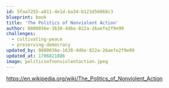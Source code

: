 ```yaml
---
id: 5faa7255-a811-4e1d-ba34-b123d56068c3
blueprint: book
title: 'The Politics of Nonviolent Action'
author: 0800036e-1638-4d6e-822a-26aefe2f9e99
challenges:
  - cultivating-peace
  - preserving-democracy
updated_by: 0800036e-1638-4d6e-822a-26aefe2f9e99
updated_at: 1706821886
image: politicsofnonviolentaction.jpeg
---
```

https://en.wikipedia.org/wiki/The_Politics_of_Nonviolent_Action